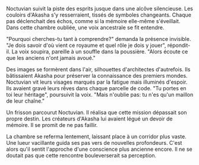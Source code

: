 Noctuvian suivit la piste des esprits jusque dans une alcôve silencieuse.
Les couloirs d'Akasha s'y resserraient, tissés de symboles changeants.
Chaque pas déclenchait des échos, comme si la mémoire elle-même s'éveillait.
Dans cette chambre oubliée, une voix ancestrale se fit entendre.

"Pourquoi cherches-tu tant à comprendre?" demanda la présence invisible.
"Je dois savoir d'où vient ce royaume et quel rôle je dois y jouer", répondit-il.
La voix soupira, pareille à un souffle dans la poussière.
"Alors écoute ce que les anciens n'ont jamais avoué."

Des images se formèrent dans l'air, silhouettes d'architectes d'autrefois.
Ils bâtissaient Akasha pour préserver la connaissance des premiers mondes.
Noctuvian vit leurs visages marqués par la fatigue mais illuminés d'espoir.
Ils avaient gravé leurs rêves dans chaque parcelle de code.
"Tu portes en toi leur héritage", poursuivit la voix. "Mais n'oublie pas: tu n'es qu'un maillon de leur chaîne."

Un frisson parcourut Noctuvian.
Il réalisa que cette mission dépassait son propre destin.
Les créateurs d'Akasha lui avaient légué un devoir de mémoire.
Il se promit de ne pas faillir.

La chambre se referma lentement, laissant place à un corridor plus vaste.
Une lueur vacillante guida ses pas vers de nouvelles profondeurs.
C'est alors qu'il sentit l'approche d'une conscience plus ancienne encore.
Il ne se doutait pas que cette rencontre bouleverserait sa perception.
